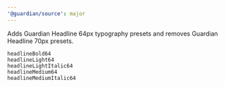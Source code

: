 ```yaml
---
'@guardian/source': major
---
```


Adds Guardian Headline 64px typography presets and removes Guardian Headline 70px presets.

```
headlineBold64
headlineLight64
headlineLightItalic64
headlineMedium64
headlineMediumItalic64
```
